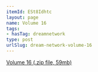 ```yaml
---
itemId: ESt8Idhtc
layout: page
name: Volume 16
tags:
- hasTag: dreamnetwork
type: post
urlSlug: dream-network-volume-16
---
```

<a href="files/Volume_16.zip" download>Volume 16 (.zip file, 59mb)</a>
